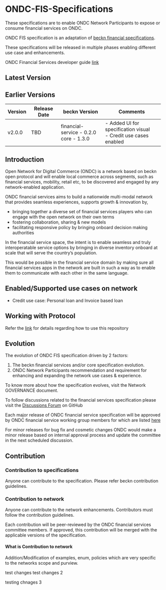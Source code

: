 # ONDC-FIS-Specifications

These specifications are to enable ONDC Network Participants to expose or consume financial services on ONDC.

ONDC FIS specification is an adaptation of [beckn financial specifications](https://github.com/beckn/financial-services).

These specifications will be released in multiple phases enabling different use case and enhancements.

ONDC Financial Services developer guide [link](https://ondc-official.github.io/ONDC-FIS-Specifications)

## Latest Version

## Earlier Versions

| Version | Release Date | beckn Version                               | Comments                                                            |
| ------- | ------------ | ------------------------------------------- | ------------------------------------------------------------------- |
| v2.0.0  | TBD          | financial-service - 0.2.0<br />core - 1.3.0 | - Added UI for specification visual<br />- Credit use cases enabled |

## Introduction

Open Network for Digital Commerce (ONDC) is a network based on beckn open protocol and will enable local commerce across segments, such as financial services, mobility, retail etc, to be discovered and engaged by any network-enabled application.

ONDC financial services aims to build a nationwide multi-modal network that provides seamless experiences, supports growth & innovation by,

- bringing together a diverse set of financial services players who can engage with the open network on their own terms
- fostering collaboration, sharing & new models
- facilitating responsive policy by bringing onboard decision making authorities

In the financial service space, the intent is to enable seamless and truly interoperatable service options by bringing in diverse inventory onboard at scale that will serve the country’s population.

This would be possible in the financial service domain by making sure all financial services apps in the network are built in such a way as to enable them to communicate with each other in the same language.

## Enabled/Supported use cases on network

- Credit use case: Personal loan and Invoice based loan

## Working with Protocol

Refer the [link](./Usage.md) for details regarding how to use this repository

## Evolution

The evolution of ONDC FIS specification driven by 2 factors:

1. The beckn financial services and/or core specification evolution.
2. ONDC Network Participants recommendation and requirement for enhancing and expanding the network use cases & experience.

To know more about how the specification evolves, visit the Network GOVERNANCE document.

To follow discussions related to the financial services specification please visit the [Discussions Forum](https://github.com/ONDC-Official/ONDC-FIS-Specifications/discussions) on GitHub

Each major release of ONDC financial service specification will be approved by ONDC financial service working group members for which are listed [here](./Committee.md)

For minor releases for bug fix and cosmetic changes ONDC would make a minor release based on internal approval process and update the committee in the next scheduled discussion.

## Contribution

### Contribution to specifications

Anyone can contribute to the specification. Please refer beckn contribution guidelines.

### Contribution to network

Anyone can contribute to the network enhancements. Contributors must follow the contribution guidelines.

Each contribution will be peer-reviewed by the ONDC financial services committee members. If approved, this contribution will be merged with the applicable versions of the specification.

#### What is Contribution to network

Addition/Modification of examples, enum, policies which are very specific to the networks scope and purview.

test changes
test changes 2

testing chnages 3
